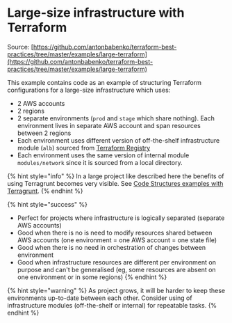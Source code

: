 # Large-size infrastructure with Terraform

Source: [https://github.com/antonbabenko/terraform-best-practices/tree/master/examples/large-terraform](https://github.com/antonbabenko/terraform-best-practices/tree/master/examples/large-terraform)

This example contains code as an example of structuring Terraform configurations for a large-size infrastructure which uses:

* 2 AWS accounts
* 2 regions
* 2 separate environments \(`prod` and `stage` which share nothing\). Each environment lives in separate AWS account and span resources between 2 regions
* Each environment uses different version of off-the-shelf infrastructure module \(`alb`\) sourced from [Terraform Registry](https://registry.terraform.io/)
* Each environment uses the same version of internal module `modules/network` since it is sourced from a local directory.

{% hint style="info" %}
In a large project like described here the benefits of using Terragrunt becomes very visible. See [Code Structures examples with Terragrunt](../terragrunt.md).
{% endhint %}



{% hint style="success" %}
* Perfect for projects where infrastructure is logically separated \(separate AWS accounts\)
* Good when there is no is need to modify resources shared between AWS accounts \(one environment = one AWS account = one state file\)
* Good when there is no need in orchestration of changes between environment
* Good when infrastructure resources are different per environment on purpose and can't be generalised \(eg, some resources are absent on one environment or in some regions\)
{% endhint %}

{% hint style="warning" %}
As project grows, it will be harder to keep these environments up-to-date between each other. Consider using of infrastructure modules \(off-the-shelf or internal\) for repeatable tasks.
{% endhint %}

## 



